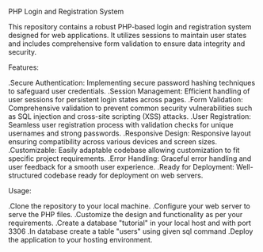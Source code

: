 PHP Login and Registration System

This repository contains a robust PHP-based login and registration system designed for web applications. It utilizes sessions to maintain user states and includes comprehensive form validation to ensure data integrity and security.

Features:

.Secure Authentication: Implementing secure password hashing techniques to safeguard user credentials.
.Session Management: Efficient handling of user sessions for persistent login states across pages.
.Form Validation: Comprehensive validation to prevent common security vulnerabilities such as SQL injection and cross-site scripting (XSS) attacks.
.User Registration: Seamless user registration process with validation checks for unique usernames and strong passwords.
.Responsive Design: Responsive layout ensuring compatibility across various devices and screen sizes.
.Customizable: Easily adaptable codebase allowing customization to fit specific project requirements.
.Error Handling: Graceful error handling and user feedback for a smooth user experience.
.Ready for Deployment: Well-structured codebase ready for deployment on web servers.

Usage:

.Clone the repository to your local machine.
.Configure your web server to serve the PHP files.
.Customize the design and functionality as per your requirements.
.Create a database "tutorial" in your local host and with port 3306 
.In database create a table "users" using given sql command
.Deploy the application to your hosting environment.

